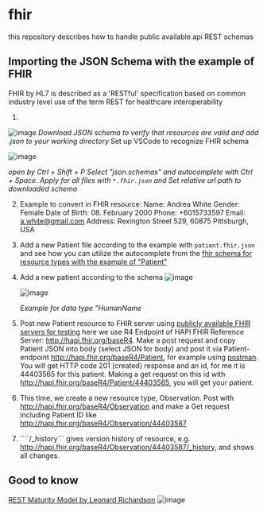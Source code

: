 # fhir
this repository describes how to handle public available api REST schemas

## Importing the JSON Schema with the example of FHIR
 FHIR by HL7 is described as a 'RESTful' specification based on common industry level use of the term REST for healthcare interoperability
 
1.
![image](https://github.com/18Dominik/fhir/assets/35842490/6ce50dfb-0eb8-4f00-abbb-334f74d45695)
*Download JSON schema to verify that resources are valid and add .json to your working directory*
Set up VSCode to recognize FHIR schema
   
   ![image](https://github.com/18Dominik/fhir/assets/35842490/005df728-af63-49cc-bd4e-deda36d76f13)

   *open by Ctrl + Shift + P
   Select "json.schemas" and autocomplete with Ctrl + Space. Apply for all files with ```*.fhir.json``` and Set relative url path to downloaded schema*

2. Example to convert in FHIR resource:
   Name: Andrea White
   Gender: Female
   Date of Birth: 08. February 2000
   Phone: +6015733597
   Email: a.white@gmail.com
   Address: Rexington Street 529, 60875 Pittsburgh, USA
3. Add a new Patient file according to the example with ```patient.fhir.json``` and see how you can utilize the autocomplete from the [fhir schema for resource types with the example of "Patient"](https://build.fhir.org/patient.html)
   
4. Add a new patient according to the schema
    ![image](https://github.com/18Dominik/fhir/assets/35842490/bec5091a-bcf6-4886-b306-11b398126d6c)

   
   ![image](https://github.com/18Dominik/fhir/assets/35842490/66ceddbb-d35b-49ee-8e45-568a46c3516d)

    *Example for data type "HumanName*
5. Post new Patient resource to FHIR server using [publicly available FHIR servers for testing](https://confluence.hl7.org/display/FHIR/Public+Test+Servers)
   here we use R4 Endpoint of HAPI FHIR Reference Server: http://hapi.fhir.org/baseR4. Make a post request and copy Patient JSON into body (select JSON for body) and post it via Patient-endpoint http://hapi.fhir.org/baseR4/Patient, for
   example using [postman](https://www.postman.com/). You will get  HTTP code 201 (created) response and an id, for me it is 44403565 for this patient. Making a get request on this id with http://hapi.fhir.org/baseR4/Patient/44403565, you will get your patient.
6. This time, we create a new resource type, Observation. Post with http://hapi.fhir.org/baseR4/Observation and make a Get request including Patient ID like http://hapi.fhir.org/baseR4/Observation/44403587
7. ````/_history``` gives version history of resource, e.g. http://hapi.fhir.org/baseR4/Observation/44403587/_history, and shows all changes.
   



   
## Good to know
[REST Maturity Model by Leonard Richardson](https://martinfowler.com/articles/richardsonMaturityModel.html)
![image](https://github.com/18Dominik/fhir/assets/35842490/1d28b845-9fbb-47b4-ba69-02a2302c0476)

